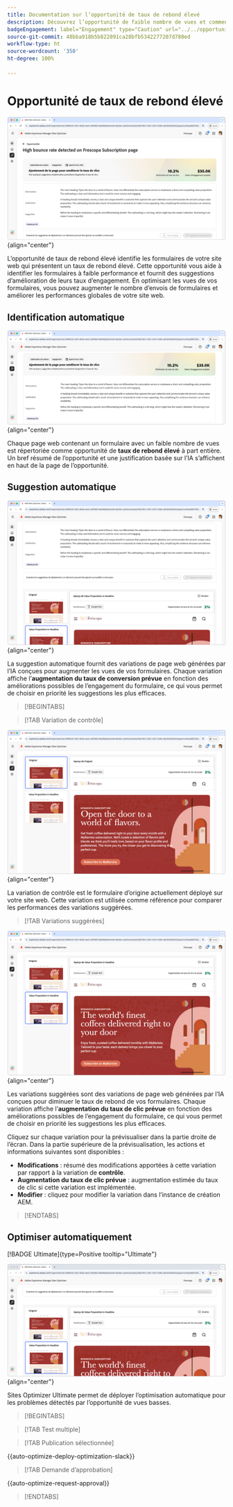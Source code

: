 ```yaml
---
title: Documentation sur l’opportunité de taux de rebond élevé
description: Découvrez l’opportunité de faible nombre de vues et comment l’utiliser afin d’améliorer l’engagement pour les formulaires de votre site web.
badgeEngagement: label="Engagement" type="Caution" url="../../opportunity-types/engagement.md" tooltip="Engagement"
source-git-commit: 48bba918b5b822091ca28bfb5342277207d780ed
workflow-type: ht
source-wordcount: '350'
ht-degree: 100%

---
```



# Opportunité de taux de rebond élevé

![Opportunité de taux de rebond élevé](./assets/high-bounce-rate/hero.png){align="center"}

L’opportunité de taux de rebond élevé identifie les formulaires de votre site web qui présentent un taux de rebond élevé. Cette opportunité vous aide à identifier les formulaires à faible performance et fournit des suggestions d’amélioration de leurs taux d’engagement. En optimisant les vues de vos formulaires, vous pouvez augmenter le nombre d’envois de formulaires et améliorer les performances globales de votre site web.

## Identification automatique

![Identification automatique du taux de rebond élevé](./assets/high-bounce-rate/auto-identify.png){align="center"}

Chaque page web contenant un formulaire avec un faible nombre de vues est répertoriée comme opportunité de **taux de rebond élevé** à part entière. Un bref résumé de l’opportunité et une justification basée sur l’IA s’affichent en haut de la page de l’opportunité.

## Suggestion automatique

![Suggestion automatique de taux de rebond élevé](./assets/high-bounce-rate/auto-suggest.png){align="center"}

La suggestion automatique fournit des variations de page web générées par l’IA conçues pour augmenter les vues de vos formulaires. Chaque variation affiche l’**augmentation du taux de conversion prévue** en fonction des améliorations possibles de l’engagement du formulaire, ce qui vous permet de choisir en priorité les suggestions les plus efficaces.

>[!BEGINTABS]

>[!TAB Variation de contrôle]

![Variations d’origine](./assets/high-bounce-rate/original-variation.png){align="center"}

La variation de contrôle est le formulaire d’origine actuellement déployé sur votre site web. Cette variation est utilisée comme référence pour comparer les performances des variations suggérées.

>[!TAB Variations suggérées]

![Variations suggérées](./assets/high-bounce-rate/suggested-variations.png){align="center"}

Les variations suggérées sont des variations de page web générées par l’IA conçues pour diminuer le taux de rebond de vos formulaires. Chaque variation affiche l’**augmentation du taux de clic prévue** en fonction des améliorations possibles de l’engagement du formulaire, ce qui vous permet de choisir en priorité les suggestions les plus efficaces.

Cliquez sur chaque variation pour la prévisualiser dans la partie droite de l’écran. Dans la partie supérieure de la prévisualisation, les actions et informations suivantes sont disponibles :

* **Modifications** : résumé des modifications apportées à cette variation par rapport à la variation de **contrôle**.
* **Augmentation du taux de clic prévue** : augmentation estimée du taux de clic si cette variation est implémentée.
* **Modifier** : cliquez pour modifier la variation dans l’instance de création AEM.

>[!ENDTABS]

## Optimiser automatiquement

[!BADGE Ultimate]{type=Positive tooltip="Ultimate"}

![Optimisation automatique du taux de rebond élevé](./assets/high-bounce-rate/auto-optimize.png){align="center"}

Sites Optimizer Ultimate permet de déployer l’optimisation automatique pour les problèmes détectés par l’opportunité de vues basses.

>[!BEGINTABS]

>[!TAB Test multiple]


>[!TAB Publication sélectionnée]

{{auto-optimize-deploy-optimization-slack}}

>[!TAB Demande d’approbation]

{{auto-optimize-request-approval}}

>[!ENDTABS]
